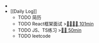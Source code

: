 -
- [[Daily Log]]
	- TODO 简历
	- TODO React框架面试 >[🍅🍅🍅🍅 101min](#agenda-pomo://?t=f-1691469772942-1500%2Cf-1691471278911-1500%2Cf-1691472818027-1500%2Cf-1691474409315-1500%2Cp-1691477401648-2)
	- TODO JS、TS练习 >[🍅🍅 50min](#agenda-pomo://?t=f-1691464423451-1500%2Cf-1691468260308-1500)
	- TODO leetcode
